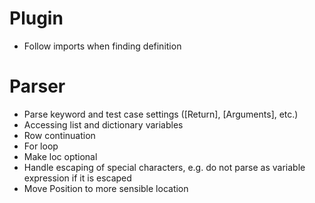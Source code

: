 # Plugin
* Follow imports when finding definition

# Parser
* Parse keyword and test case settings ([Return], [Arguments], etc.)
* Accessing list and dictionary variables
* Row continuation
* For loop
* Make loc optional
* Handle escaping of special characters, e.g. do not parse as variable expression if it is escaped
* Move Position to more sensible location
